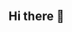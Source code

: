 ## Hi there 👋

<!--
**SivaldoOliveira/SivaldoOliveira** is a ✨ _special_ ✨ repository because its `README.md` (this file) appears on your GitHub profile.

Here are some ideas to get you started:

- 🔭 I’m currently working on Suporte ao usuário
- 🌱 I’m currently learning Java 
- 👯 I’m looking to collaborate on programação em Java,C#, JavaScript.
- 🤔 I’m looking for help with desenvolvimento em java, JavaScript.
- 💬 Ask me about programação, suporte windows, office 365
- 📫 How to reach me: oliveira.smo@outlook.com
- 😄 Pronouns: Sr. Simol
- ⚡ Fun fact: ...
-->
